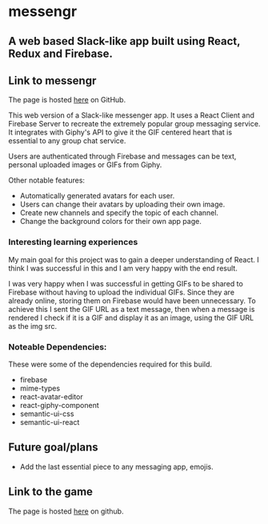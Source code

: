 # messengr

## A web based Slack-like app built using React, Redux and Firebase.

## Link to messengr

The page is hosted [here](https://dtpearl.github.io/messengr) on GitHub.

This web version of a Slack-like messenger app. It uses a React Client and Firebase Server to recreate the extremely popular group messaging service. It integrates with Giphy's API to give it the GIF centered heart that is essential to any group chat service.

Users are authenticated through Firebase and messages can be text, personal uploaded images or GIFs from Giphy.

Other notable features:
- Automatically generated avatars for each user.
- Users can change their avatars by uploading their own image.
- Create new channels and specify the topic of each channel.
- Change the background colors for their own app page.

### Interesting learning experiences  

My main goal for this project was to gain a deeper understanding of React. I think I was successful in this and I am very happy with the end result.

I was very happy when I was successful in getting GIFs to be shared to Firebase without having to upload the individual GIFs. Since they are already online, storing them on Firebase would have been unnecessary. To achieve this I sent the GIF URL as a text message, then when a message is rendered I check if it is a GIF and display it as an image, using the GIF URL as the img src.



### Noteable Dependencies:

These were some of the dependencies required for this build.

- firebase
- mime-types
- react-avatar-editor
- react-giphy-component 
- semantic-ui-css
- semantic-ui-react


## Future goal/plans

- Add the last essential piece to any messaging app, emojis.


## Link to the game

The page is hosted [here](https://dtpearl.github.io/messengr) on github.
